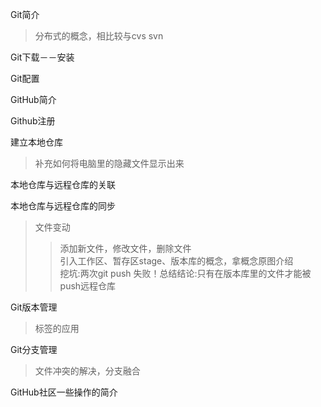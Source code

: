 Git简介
>分布式的概念，相比较与cvs svn

Git下载－－安装

Git配置

GitHub简介

Github注册

建立本地仓库
>补充如何将电脑里的隐藏文件显示出来

本地仓库与远程仓库的关联

本地仓库与远程仓库的同步  
>文件变动  
>>添加新文件，修改文件，删除文件  
>引入工作区、暂存区stage、版本库的概念，拿概念原图介绍  
挖坑:两次git push 失败！总结结论:只有在版本库里的文件才能被push远程仓库

Git版本管理  
>标签的应用

Git分支管理  
>文件冲突的解决，分支融合

GitHub社区一些操作的简介
